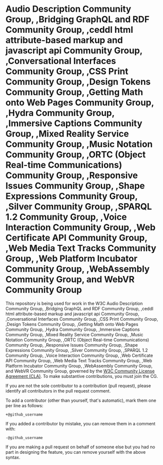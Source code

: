# Audio Description Community Group, ,Bridging GraphQL and RDF Community Group, ,ceddl html attribute-based markup and javascript api Community Group, ,Conversational Interfaces Community Group, ,CSS Print Community Group, ,Design Tokens Community Group, ,Getting Math onto Web Pages Community Group, ,Hydra Community Group, ,Immersive Captions Community Group, ,Mixed Reality Service Community Group, ,Music Notation Community Group, ,ORTC (Object Real-time Communications) Community Group, ,Responsive Issues Community Group, ,Shape Expressions Community Group, ,Silver Community Group, ,SPARQL 1.2 Community Group, ,Voice Interaction Community Group, ,Web Certificate API Community Group, ,Web Media Text Tracks Community Group, ,Web Platform Incubator Community Group, ,WebAssembly Community Group, and WebVR Community Group

This repository is being used for work in the W3C Audio Description Community Group, ,Bridging GraphQL and RDF Community Group, ,ceddl html attribute-based markup and javascript api Community Group, ,Conversational Interfaces Community Group, ,CSS Print Community Group, ,Design Tokens Community Group, ,Getting Math onto Web Pages Community Group, ,Hydra Community Group, ,Immersive Captions Community Group, ,Mixed Reality Service Community Group, ,Music Notation Community Group, ,ORTC (Object Real-time Communications) Community Group, ,Responsive Issues Community Group, ,Shape Expressions Community Group, ,Silver Community Group, ,SPARQL 1.2 Community Group, ,Voice Interaction Community Group, ,Web Certificate API Community Group, ,Web Media Text Tracks Community Group, ,Web Platform Incubator Community Group, ,WebAssembly Community Group, and WebVR Community Group, governed by the [W3C Community License
Agreement (CLA)](http://www.w3.org/community/about/agreements/cla/). To make substantive contributions,
you must join the CG.

If you are not the sole contributor to a contribution (pull request), please identify all
contributors in the pull request comment.

To add a contributor (other than yourself, that's automatic), mark them one per line as follows:

```
+@github_username
```

If you added a contributor by mistake, you can remove them in a comment with:

```
-@github_username
```

If you are making a pull request on behalf of someone else but you had no part in designing the
feature, you can remove yourself with the above syntax.
